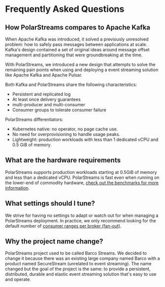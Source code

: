 # Frequently Asked Questions

## How PolarStreams compares to Apache Kafka

When Apache Kafka was introduced, it solved a previously unresolved problem: how to safely pass messages between
applications at scale. Kafka's design contained a set of original ideas around message offset management and
partitioning that were groundbreaking at the time.

With PolarStreams, we introduced a new design that attempts to solve the remaining pain points when using and deploying a
event streaming solution like Apache Kafka and Apache Pulsar.

Both Kafka and PolarStreams share the following characteristics:

- Persistent and replicated log
- At least once delivery guarantees
- multi-producer and multi-consumer
- Consumer groups to tolerate consumer failure

PolarStreams differentiators:

- Kubernetes native: no operator, no page cache use.
- No need for overprovisioning to handle usage peaks.
- Lightweight: production workloads with less than 1 dedicated vCPU and 0.5 GiB of memory.

## What are the hardware requirements

PolarStreams supports production workloads starting at 0.5GiB of memory and less than a dedicated vCPU. PolarStreams is fast even
when running on the lower-end of commodity hardware, [check out the benchmarks for more information][benchmarks].

## What settings should I tune?

We strive for having no settings to adapt or watch out for when managing a PolarStreams deployment. In practice, we only
recommend looking for the default number of [consumer ranges per broker (fan-out)][partitioning].

## Why the project name change?

PolarStreams project used to be called Barco Streams. We decided to change it because there was an existing large
company named Barco with a product named SecureStream (unrelated to event streaming). The name changed
 but the goal of the project is the same: to provide a persistent, distributed, durable and elastic
event streaming solution that's easy to use and operate.

[benchmarks]: ../benchmarks/
[partitioning]: ../features/partitioning/
